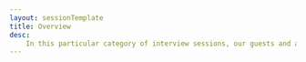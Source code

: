 ```yaml
---
layout: sessionTemplate
title: Overview
desc:
    In this particular category of interview sessions, our guests and alumni from well-known institutions around the globe discuss thoroughly on Engineering Life, specially Computer Science related higher studies, career and life-leading aspects. The sessions held so far can be found here in to the point Q/A format.
---
```

